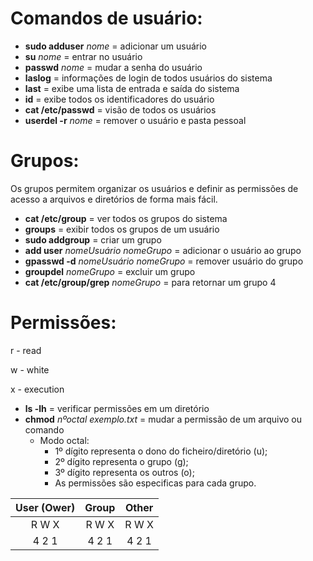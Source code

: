 # Comandos de usuário: 

- **sudo adduser** _nome_ = adicionar um usuário
- **su** _nome_  = entrar no usuário
- **passwd** _nome_ = mudar a senha do usuário
- **laslog** = informações de login de todos usuários do sistema
- **last** = exibe  uma lista de entrada e saída do sistema
- **id** = exibe todos os identificadores do usuário 
- **cat /etc/passwd** = visão de todos os usuários
- **userdel -r** _nome_ = remover o usuário e pasta pessoal





# Grupos:

Os grupos permitem organizar os usuários e definir as permissões de acesso a arquivos e diretórios de forma mais fácil.

- **cat /etc/group** = ver todos os grupos do sistema
- **groups** = exibir todos os grupos de um usuário
- **sudo addgroup** = criar um grupo
- **add user** _nomeUsuário_ _nomeGrupo_ = adicionar o usuário ao grupo
- **gpasswd -d** _nomeUsuário_ _nomeGrupo_ = remover usuário do grupo
- **groupdel** _nomeGrupo_ = excluir um grupo
- **cat /etc/group/grep** _nomeGrupo_ = para retornar um grupo 4



# Permissões:

r - read

w - white

x - execution 



- **ls -lh** = verificar permissões em um diretório
- **chmod** _nºoctal_ _exemplo.txt_ = mudar a permissão de um arquivo ou comando
  - Modo octal:
    - 1º dígito representa o dono do ficheiro/diretório (u);
    - 2º dígito representa o grupo (g);
    - 3º dígito representa os outros (o);
    - As permissões são especificas para cada grupo. 

| User (Ower) | Group | Other |
| :-------------: | :------------------------: | :------------------: |
| R      W      X | R      W      X            |   R      W      X    |
| 4      2      1 | 4      2      1 | 4      2      1 |

